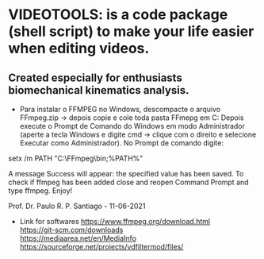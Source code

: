 # VIDEOTOOLS: is a code package (shell script) to make your life easier when editing videos.
## Created especially for enthusiasts biomechanical kinematics analysis.

* Para instalar o FFMPEG no Windows, descompacte o arquivo FFmpeg.zip -> depois copie e cole toda pasta FFmepg em C:
Depois execute o Prompt de Comando do Windows em modo Administrador (aperte a tecla Windows e digite cmd -> clique com o direito e selecione Executar como Administrador).
No Prompt de comando digite:

setx /m PATH "C:\FFmpeg\bin;%PATH%"

A message Success will appear: the specified value has been saved.
To check if ffmpeg has been added close and reopen Command Prompt and type ffmpeg.
Enjoy!

Prof. Dr. Paulo R. P. Santiago - 11-06-2021

* Link for softwares
https://www.ffmpeg.org/download.html \
https://git-scm.com/downloads \
https://mediaarea.net/en/MediaInfo \
https://sourceforge.net/projects/vdfiltermod/files/ 
